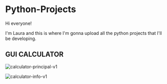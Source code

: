 # Python-Projects

Hi everyone!

I'm Laura and this is where I'm gonna upload all the python projects that I'll be developing.

## **GUI CALCULATOR**

![calculator-principal-v1](https://github.com/LVrod4/Python-Projects/assets/140092448/c7bfd993-fc2c-4880-81e3-ab76b38b34c1)

![calculator-info-v1](https://github.com/LVrod4/Python-Projects/assets/140092448/68d677ea-828e-4bd5-9b83-2bbdf424265f)

